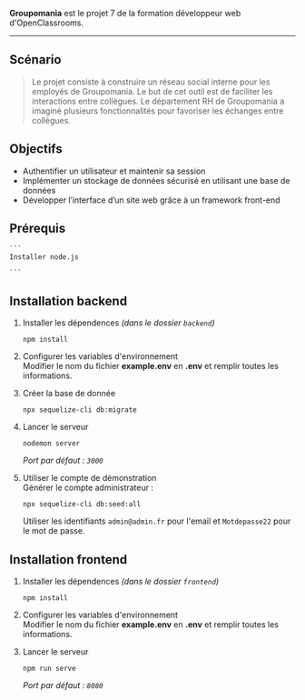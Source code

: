 **Groupomania**  est le projet 7 de la formation développeur web d'OpenClassrooms.

----------

## Scénario

> Le projet consiste à construire un réseau social interne pour les employés de Groupomania. Le but de cet outil est de faciliter les interactions entre collègues. Le département RH de Groupomania a imaginé plusieurs fonctionnalités pour favoriser les échanges entre collègues.

## Objectifs

-   Authentifier un utilisateur et maintenir sa session
-   Implémenter un stockage de données sécurisé en utilisant une base de données
-   Développer l’interface d’un site web grâce à un framework front-end

## Prérequis

    ```
    Installer node.js
    
    ```

## Installation backend

1.  Installer les dépendences  _(dans le dossier  `backend`)_
    
    ```
    npm install
    
    ```
    
2.  Configurer les variables d'environnement  
    Modifier le nom du fichier  **example.env**  en  **.env**  et remplir toutes les informations.
3.  Créer la base de donnée
    
    ```
    npx sequelize-cli db:migrate
    
    ```
    
4.  Lancer le serveur
    
    ```
    nodemon server
    
    ```
    
    _Port par défaut :  `3000`_
5.  Utiliser le compte de démonstration  
    Générer le compte administrateur :
    
    ```
    npx sequelize-cli db:seed:all
    
    ```
    
    Utiliser les identifiants  `admin@admin.fr`  pour l'email et  `Motdepasse22`  pour le mot de passe.
    
    

## Installation frontend

1.  Installer les dépendences  _(dans le dossier  `frontend`)_
    
    ```
    npm install
    
    ```
    
2.  Configurer les variables d'environnement  
    Modifier le nom du fichier  **example.env**  en  **.env**  et remplir toutes les informations.
3.  Lancer le serveur
    
    ```
    npm run serve
    
    ```
    
    _Port par défaut :  `8080`_
